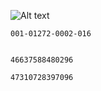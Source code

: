 ![Alt text](Captura%20de%20ecr%C3%A3%202023-06-05%20114646.png)



	001-01272-0002-016


    46637588480296

    47310728397096